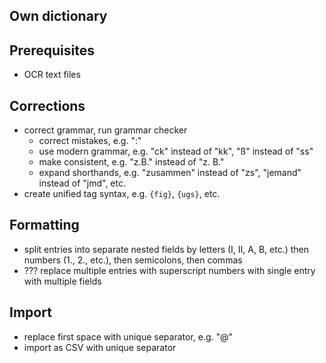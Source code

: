 ## Own dictionary



## Prerequisites

- OCR text files



## Corrections

- correct grammar, run grammar checker
  - correct mistakes, e.g. ":"
  - use modern grammar, e.g. "ck" instead of "kk", "ß" instead of "ss"
  - make consistent, e.g. "z.B." instead of "z. B."
  - expand shorthands, e.g. "zusammen" instead of "zs", "jemand" instead of "jmd", etc.
- create unified tag syntax, e.g. `{fig}`, `{ugs}`, etc.



## Formatting

- split entries into separate nested fields by letters (I, II, A, B, etc.) then numbers (1., 2., etc.), then semicolons, then commas
- ??? replace multiple entries with superscript numbers with single entry with multiple fields



## Import

- replace first space with unique separator, e.g. "@"
- import as CSV with unique separator